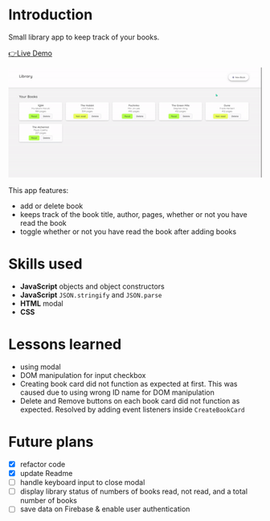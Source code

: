 # Introduction
Small library app to keep track of your books.

[👉Live Demo](https://bravoosonja.github.io/library/)

![Demo](/demo/demo.gif)

This app features: 
- add or delete book
- keeps track of the book title, author, pages, whether or not you have read the book
- toggle whether or not you have read the book after adding books
# Skills used
- **JavaScript** objects and object constructors
- **JavaScript** ```JSON.stringify``` and ```JSON.parse```
- **HTML** modal
- **CSS**
# Lessons learned
- using modal
- DOM manipulation for input checkbox
- Creating book card did not function as expected at first. This was caused due to using wrong ID name for DOM manipulation 
- Delete and Remove buttons on each book card did not function as expected. Resolved by adding event listeners inside ```CreateBookCard```
# Future plans
- [x] refactor code
- [x] update Readme
- [ ] handle keyboard input to close modal
- [ ] display library status of numbers of books read, not read, and a total number of books
- [ ] save data on Firebase & enable user authentication
